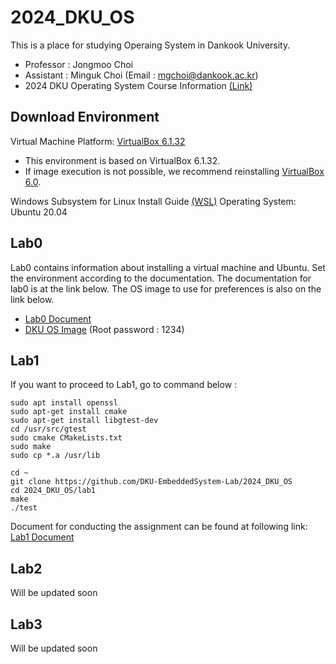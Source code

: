 # 2024_DKU_OS


This is a place for studying Operaing System in Dankook University.
- Professor : Jongmoo Choi
- Assistant : Minguk Choi (Email : mgchoi@dankook.ac.kr)
- 2024 DKU Operating System Course Information [(Link)](http://embedded.dankook.ac.kr/~choijm/course/course.html#OS)


## Download Environment
Virtual Machine Platform: [VirtualBox 6.1.32](https://www.virtualbox.org/wiki/Downloads)
- This environment is based on VirtualBox 6.1.32.
- If image execution is not possible, we recommend reinstalling [VirtualBox 6.0](https://www.virtualbox.org/wiki/Download_Old_Builds_6_0).

Windows Subsystem for Linux Install Guide [(WSL)](https://docs.microsoft.com/ko-KR/windows/wsl/install-win10#step-4---download-the-linux-kernel-update-package)
Operating System: Ubuntu 20.04

## Lab0
Lab0 contains information about installing a virtual machine and Ubuntu. Set the environment according to the documentation. The documentation for lab0 is at the link below. The OS image to use for preferences is also on the link below. 
- [Lab0 Document](https://drive.google.com/file/d/1pBeBZlKkimcdILv7AwA26p1IwYQKCPUZ/view?usp=sharing)
- [DKU OS Image](https://drive.google.com/file/d/19qontuOYiDqqQVj312CjC2TqFWc5XDPS/view?usp=sharing) (Root password : 1234)


## Lab1
If you want to proceed to Lab1, go to command below :
```
sudo apt install openssl
sudo apt-get install cmake
sudo apt-get install libgtest-dev
cd /usr/src/gtest
sudo cmake CMakeLists.txt
sudo make
sudo cp *.a /usr/lib

cd ~ 
git clone https://github.com/DKU-EmbeddedSystem-Lab/2024_DKU_OS
cd 2024_DKU_OS/lab1
make
./test
```

Document for conducting the assignment can be found at following link: [Lab1 Document](./[DKU_OS_LAB1]CPU_Scheduler_Simulator.pdf)

## Lab2
Will be updated soon
## Lab3
Will be updated soon
